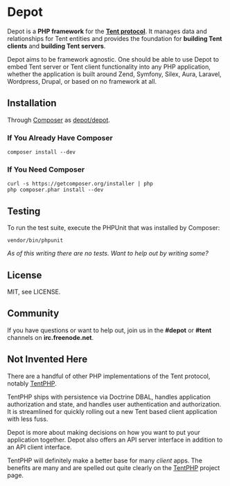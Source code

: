 Depot
=====

Depot is a **PHP framework** for the **[Tent protocol][1]**. It manages data and
relationships for Tent entities and provides the foundation for **building Tent
clients** and **building Tent servers**.

Depot aims to be framework agnostic. One should be able to use Depot to embed
Tent server or Tent client functionality into any PHP application, whether the
application is built around Zend, Symfony, Silex, Aura, Laravel, Wordpress,
Drupal, or based on no framework at all.


Installation
------------

Through [Composer][2] as [depot/depot][3].

### If You Already Have Composer

    composer install --dev


### If You Need Composer

    curl -s https://getcomposer.org/installer | php
    php composer.phar install --dev


Testing
-------

To run the test suite,  execute the PHPUnit that was installed by Composer:

    vendor/bin/phpunit

*As of this writing there are no tests. Want to help out by writing some?*


License
-------

MIT, see LICENSE.


Community
---------

If you have questions or want to help out, join us in the
**#depot** or **#tent** channels on **irc.freenode.net**.


Not Invented Here
-----------------

There are a handful of other PHP implementations of the Tent protocol, notably
[TentPHP][4].

TentPHP ships with persistence via Doctrine DBAL, handles application
authorization and state, and handles user authentication and authorization. It
is streamlined for quickly rolling out a new Tent based client application with
less fuss.

Depot is more about making decisions on how you want to put your application
together. Depot also offers an API server interface in addition to an API client
interface.

TentPHP will definitely make a better base for many *client* apps. The benefits
are many and are spelled out quite clearly on the [TentPHP][4] project page.


[1]: https://tent.io
[2]: http://getcomposer.org
[3]: https://packagist.org/packages/depot/depot
[4]: https://github.com/beberlei/TentPHP
